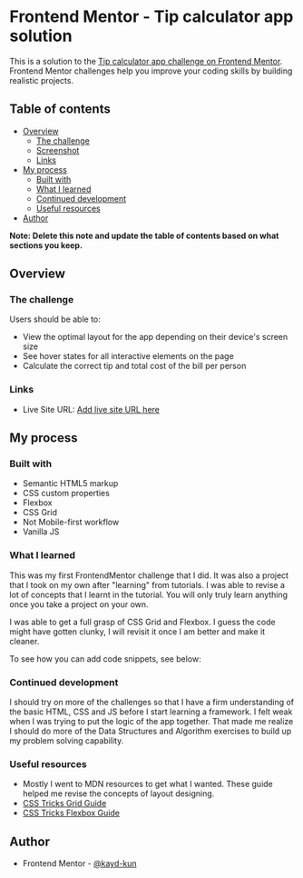 # Frontend Mentor - Tip calculator app solution

This is a solution to the [Tip calculator app challenge on Frontend Mentor](https://www.frontendmentor.io/challenges/tip-calculator-app-ugJNGbJUX). Frontend Mentor challenges help you improve your coding skills by building realistic projects.

## Table of contents

- [Overview](#overview)
  - [The challenge](#the-challenge)
  - [Screenshot](#screenshot)
  - [Links](#links)
- [My process](#my-process)
  - [Built with](#built-with)
  - [What I learned](#what-i-learned)
  - [Continued development](#continued-development)
  - [Useful resources](#useful-resources)
- [Author](#author)

**Note: Delete this note and update the table of contents based on what sections you keep.**

## Overview

### The challenge

Users should be able to:

- View the optimal layout for the app depending on their device's screen size
- See hover states for all interactive elements on the page
- Calculate the correct tip and total cost of the bill per person


### Links

- Live Site URL: [Add live site URL here](https://your-live-site-url.com)

## My process

### Built with

- Semantic HTML5 markup
- CSS custom properties
- Flexbox
- CSS Grid
- Not Mobile-first workflow 
- Vanilla JS

### What I learned

This was my first FrontendMentor challenge that I did. It was also a project that I took on my own after "learning" from tutorials. I was able to revise a lot of concepts that I learnt in the tutorial. You will only truly learn anything once you take a project on your own. 

I was able to get a full grasp of CSS Grid and Flexbox. 
I guess the code might have gotten clunky, I will revisit it once I am better and make it cleaner.

To see how you can add code snippets, see below:


### Continued development

I should try on more of the challenges so that I have a firm understanding of the basic HTML, CSS and JS before I start learning a framework. I felt weak when I was trying to put the logic of the app together. That made me realize I should do more of the Data Structures and Algorithm exercises to build up my problem solving capability.

### Useful resources

- Mostly I went to MDN resources to get what I wanted. These guide helped me revise the concepts of layout designing.
- [CSS Tricks Grid Guide](https://css-tricks.com/snippets/css/complete-guide-grid/)
- [CSS Tricks Flexbox Guide](https://css-tricks.com/snippets/css/a-guide-to-flexbox/)


## Author

- Frontend Mentor - [@kayd-kun](https://www.frontendmentor.io/profile/kayd-kun)
